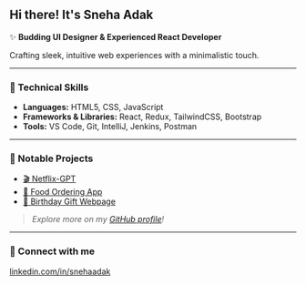 ## Hi there! It's Sneha Adak

✨ **Budding UI Designer & Experienced React Developer**  

Crafting sleek, intuitive web experiences with a minimalistic touch.

---

### 🚀 Technical Skills  
- **Languages:** HTML5, CSS, JavaScript  
- **Frameworks & Libraries:** React, Redux, TailwindCSS, Bootstrap  
- **Tools:** VS Code, Git, IntelliJ, Jenkins, Postman  

---

### 🌟 Notable Projects  
- [🎬 Netflix-GPT](https://github.com/snehaadak/netflix-gpt)  
- [🍴 Food Ordering App](https://github.com/snehaadak/food-ordering-app)  
- [🎁 Birthday Gift Webpage](https://github.com/snehaadak/Birthday-Webpage-Template)  

> _Explore more on my [GitHub profile](https://github.com/snehaadak)!_

---

### 🤝 Connect with me  
[linkedin.com/in/snehaadak](https://www.linkedin.com/in/snehaadak)
